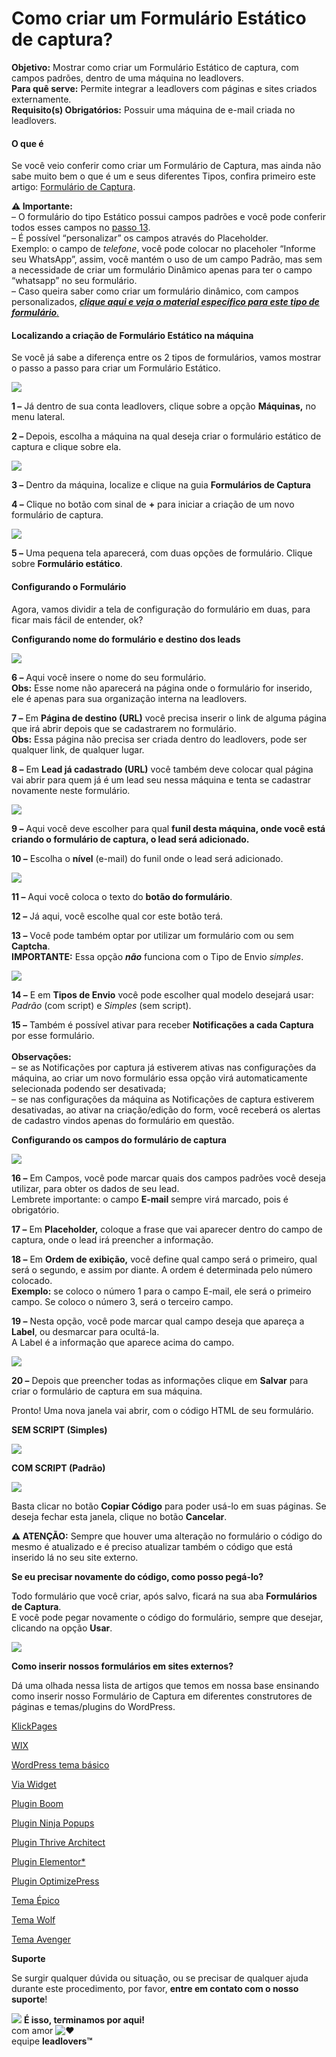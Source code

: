 # Como criar um Formulário Estático de captura?

**Objetivo:** Mostrar como criar um Formulário Estático de captura, com campos padrões, dentro de uma máquina no leadlovers.\
**Para quê serve:** Permite integrar a leadlovers com páginas e sites criados externamente.\
**Requisito(s) Obrigatórios:** Possuir uma máquina de e-mail criada no leadlovers.

#### **O que é**

Se você veio conferir como criar um Formulário de Captura, mas ainda não sabe muito bem o que é um e seus diferentes Tipos, confira primeiro este artigo: [Formulário de Captura](broken-reference).

**⚠ Importante:**\
– O formulário do tipo Estático possui campos padrões e você pode conferir todos esses campos no [passo 13](broken-reference).\
– É possível “personalizar” os campos através do Placeholder.\
Exemplo: o campo de _telefone_, você pode colocar no placeholer “Informe seu WhatsApp”, assim, você mantém o uso de um campo Padrão, mas sem a necessidade de criar um formulário Dinâmico apenas para ter o campo “whatsapp” no seu formulário.\
– Caso queira saber como criar um formulário dinâmico, com campos personalizados, [_**clique aqui e veja o material específico para este tipo de formulário**._](https://suporte.love/como-criar-campos-dinamicos-e-como-criar-formulario-dinamico/)

#### **Localizando a criação de Formulário Estático na máquina**

Se você já sabe a diferença entre os 2 tipos de formulários, vamos mostrar o passo a passo para criar um Formulário Estático.

[![](https://legado.leadlovers.site/wp-content/uploads/2020/09/t1-142.png)](https://legado.leadlovers.site/wp-content/uploads/2020/09/t1-142.png)

**1 –** Já dentro de sua conta leadlovers, clique sobre a opção **Máquinas,** no menu lateral.

**2 –** Depois, escolha a máquina na qual deseja criar o formulário estático de captura e clique sobre ela.

[![](https://legado.leadlovers.site/wp-content/uploads/2020/09/t1-144-1.png)](https://legado.leadlovers.site/wp-content/uploads/2020/09/t1-144-1.png)

**3 –** Dentro da máquina, localize e clique na guia **Formulários de Captura**

**4 –** Clique no botão com sinal de **+** para iniciar a criação de um novo formulário de captura.

[![](https://legado.leadlovers.site/wp-content/uploads/2020/09/t1-145.png)](https://legado.leadlovers.site/wp-content/uploads/2020/09/t1-145.png)

**5 –** Uma pequena tela aparecerá, com duas opções de formulário. Clique sobre **Formulário estático**.

#### **Configurando o Formulário**

Agora, vamos dividir a tela de configuração do formulário em duas, para ficar mais fácil de entender, ok?

**Configurando nome do formulário e destino dos leads**

[![](https://legado.leadlovers.site/wp-content/uploads/2020/09/t1-146-1.png)](https://legado.leadlovers.site/wp-content/uploads/2020/09/t1-146-1.png)

**6 –** Aqui você insere o nome do seu formulário.\
**Obs:** Esse nome não aparecerá na página onde o formulário for inserido, ele é apenas para sua organização interna na leadlovers.

**7 –** Em **Página de destino (URL)** você precisa inserir o link de alguma página que irá abrir depois que se cadastrarem no formulário.\
**Obs:** Essa página não precisa ser criada dentro do leadlovers, pode ser qualquer link, de qualquer lugar.

**8 –** Em **Lead já cadastrado (URL)** você também deve colocar qual página vai abrir para quem já é um lead seu nessa máquina e tenta se cadastrar novamente neste formulário.

[![](https://legado.leadlovers.site/wp-content/uploads/2020/09/t1-146-1-1.png)](https://legado.leadlovers.site/wp-content/uploads/2020/09/t1-146-1-1.png)

**9 –** Aqui você deve escolher para qual **funil desta máquina, onde você está criando o formulário de captura, o lead será adicionado.**

**10 –** Escolha o **nível** (e-mail) do funil onde o lead será adicionado.

[![](https://legado.leadlovers.site/wp-content/uploads/2020/09/2020-09-14\_16-22-47.png)](https://legado.leadlovers.site/wp-content/uploads/2020/09/2020-09-14\_16-22-47.png)

**11 –** Aqui você coloca o texto do **botão do formulário**.

**12 –** Já aqui, você escolhe qual cor este botão terá.

**13 –** Você pode também optar por utilizar um formulário com ou sem **Captcha**.\
**IMPORTANTE:** Essa opção _**não**_ funciona com o Tipo de Envio _simples_.

[![](https://legado.leadlovers.site/wp-content/uploads/2020/09/2020-09-14\_18-08-19.png)](https://legado.leadlovers.site/wp-content/uploads/2020/09/2020-09-14\_18-08-19.png)

**14 –** E em **Tipos de Envio** você pode escolher qual modelo desejará usar: _Padrão_ (com script) e _Simples_ (sem script).

**15 –** Também é possível ativar para receber **Notificações a cada Captura** por esse formulário.\
\
**Observações:**\
– se as Notificações por captura já estiverem ativas nas configurações da máquina, ao criar um novo formulário essa opção virá automaticamente selecionada podendo ser desativada;\
– se nas configurações da máquina as Notificações de captura estiverem desativadas, ao ativar na criação/edição do form, você receberá os alertas de cadastro vindos apenas do formulário em questão.

**Configurando os campos do formulário de captura**

[![](https://legado.leadlovers.site/wp-content/uploads/2020/09/t1-147-1.png)](https://legado.leadlovers.site/wp-content/uploads/2020/09/t1-147-1.png)

**16 –** Em Campos, você pode marcar quais dos campos padrões você deseja utilizar, para obter os dados de seu lead.\
Lembrete importante: o campo **E-mail** sempre virá marcado, pois é obrigatório.

**17 –** Em **Placeholder,** coloque a frase que vai aparecer dentro do campo de captura, onde o lead irá preencher a informação.

**18 –** Em **Ordem de exibição,** você define qual campo será o primeiro, qual será o segundo, e assim por diante. A ordem é determinada pelo número colocado.\
**Exemplo:** se coloco o número 1 para o campo E-mail, ele será o primeiro campo. Se coloco o número 3, será o terceiro campo.

**19 –** Nesta opção, você pode marcar qual campo deseja que apareça a **Label**, ou desmarcar para ocultá-la.\
A Label é a informação que aparece acima do campo.

[![](https://legado.leadlovers.site/wp-content/uploads/2020/09/form.png)](https://legado.leadlovers.site/wp-content/uploads/2020/09/form.png)

**20 –** Depois que preencher todas as informações clique em **Salvar** para criar o formulário de captura em sua máquina.

Pronto! Uma nova janela vai abrir, com o código HTML de seu formulário.

**SEM SCRIPT (Simples)**

[![](https://legado.leadlovers.site/wp-content/uploads/2020/09/simples.png)](https://legado.leadlovers.site/wp-content/uploads/2020/09/simples.png)

**COM SCRIPT (Padrão)**

[![](https://legado.leadlovers.site/wp-content/uploads/2020/09/padrao.png)](https://legado.leadlovers.site/wp-content/uploads/2020/09/padrao.png)

Basta clicar no botão **Copiar Código** para poder usá-lo em suas páginas. Se deseja fechar esta janela, clique no botão **Cancelar**.

**⚠ ATENÇÃO:** Sempre que houver uma alteração no formulário o código do mesmo é atualizado e é preciso atualizar também o código que está inserido lá no seu site externo.

**Se eu precisar novamente do código, como posso pegá-lo?**

Todo formulário que você criar, após salvo, ficará na sua aba **Formulários de Captura**.\
E você pode pegar novamente o código do formulário, sempre que desejar, clicando na opção **Usar**.

[![](https://legado.leadlovers.site/wp-content/uploads/2020/09/t1-148.png)](https://legado.leadlovers.site/wp-content/uploads/2020/09/t1-148.png)

**Como inserir nossos formulários em sites externos?**

Dá uma olhada nessa lista de artigos que temos em nossa base ensinando como inserir nosso Formulário de Captura em diferentes construtores de páginas e temas/plugins do WordPress.

[KlickPages](https://suporte.love/formulario-captura-klickpages/)

[WIX](https://suporte.love/formulario-captura-wix/)

[WordPress tema básico](https://suporte.love/formulario-captura-wordpress/)

[Via Widget](https://suporte.love/wordpress-widget-integracao-leadlovers/)

[Plugin Boom](https://suporte.love/integracao-leadlovers-com-wordpress/)

[Plugin Ninja Popups](https://suporte.love/integrar-ninjapopups-leadlovers/)

[Plugin Thrive Architect](https://suporte.love/formulario-captura-thrive-architect/)

[Plugin Elementor\*](https://suporte.love/wordpress-plugin-elementor-integracao-leadlovers/)

[Plugin OptimizePress](https://suporte.love/integracao-optimizepress3/)

[Tema Épico](https://suporte.love/tema-epico/)

[Tema Wolf](https://suporte.love/formulario-captura-tema-wolf/)

[Tema Avenger](https://suporte.love/formulario-captura-avenger/)

**Suporte**

Se surgir qualquer dúvida ou situação, ou se precisar de qualquer ajuda durante este procedimento, por favor, **entre em contato com o nosso suporte**!

![](https://legado.leadlovers.site/wp-content/uploads/2020/09/1f3c1.svg) **É isso, terminamos por aqui!**\
com amor ![❤](https://legado.leadlovers.site/wp-content/uploads/2020/09/2764.svg)\
equipe **leadlovers™**
